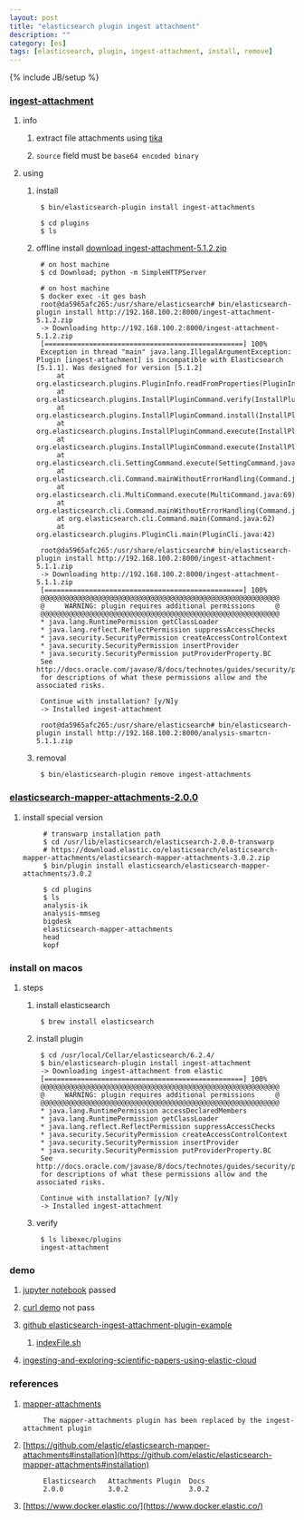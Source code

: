 ```yaml
---
layout: post
title: "elasticsearch plugin ingest attachment"
description: ""
category: [es]
tags: [elasticsearch, plugin, ingest-attachment, install, remove]
---
```

{% include JB/setup %}


### [ingest-attachment](https://www.elastic.co/guide/en/elasticsearch/plugins/5.1/ingest-attachment.html)

1. info

    1. extract file attachments using [tika](http://lucene.apache.org/tika/)

    1. `source` field must be `base64 encoded binary`

1. using

    1. install

            $ bin/elasticsearch-plugin install ingest-attachments

            $ cd plugins
            $ ls


    1. offline install [download ingest-attachment-5.1.2.zip](https://artifacts.elastic.co/downloads/elasticsearch-plugins/ingest-attachment/ingest-attachment-5.1.2.zip)

            # on host machine
            $ cd Download; python -m SimpleHTTPServer

            # on host machine
            $ docker exec -it ges bash
            root@da5965afc265:/usr/share/elasticsearch# bin/elasticsearch-plugin install http://192.168.100.2:8000/ingest-attachment-5.1.2.zip
            -> Downloading http://192.168.100.2:8000/ingest-attachment-5.1.2.zip
            [=================================================] 100%
            Exception in thread "main" java.lang.IllegalArgumentException: Plugin [ingest-attachment] is incompatible with Elasticsearch [5.1.1]. Was designed for version [5.1.2]
                at org.elasticsearch.plugins.PluginInfo.readFromProperties(PluginInfo.java:108)
                at org.elasticsearch.plugins.InstallPluginCommand.verify(InstallPluginCommand.java:421)
                at org.elasticsearch.plugins.InstallPluginCommand.install(InstallPluginCommand.java:474)
                at org.elasticsearch.plugins.InstallPluginCommand.execute(InstallPluginCommand.java:212)
                at org.elasticsearch.plugins.InstallPluginCommand.execute(InstallPluginCommand.java:195)
                at org.elasticsearch.cli.SettingCommand.execute(SettingCommand.java:54)
                at org.elasticsearch.cli.Command.mainWithoutErrorHandling(Command.java:96)
                at org.elasticsearch.cli.MultiCommand.execute(MultiCommand.java:69)
                at org.elasticsearch.cli.Command.mainWithoutErrorHandling(Command.java:96)
                at org.elasticsearch.cli.Command.main(Command.java:62)
                at org.elasticsearch.plugins.PluginCli.main(PluginCli.java:42)

            root@da5965afc265:/usr/share/elasticsearch# bin/elasticsearch-plugin install http://192.168.100.2:8000/ingest-attachment-5.1.1.zip
            -> Downloading http://192.168.100.2:8000/ingest-attachment-5.1.1.zip
            [=================================================] 100%
            @@@@@@@@@@@@@@@@@@@@@@@@@@@@@@@@@@@@@@@@@@@@@@@@@@@@@@@@@@@
            @     WARNING: plugin requires additional permissions     @
            @@@@@@@@@@@@@@@@@@@@@@@@@@@@@@@@@@@@@@@@@@@@@@@@@@@@@@@@@@@
            * java.lang.RuntimePermission getClassLoader
            * java.lang.reflect.ReflectPermission suppressAccessChecks
            * java.security.SecurityPermission createAccessControlContext
            * java.security.SecurityPermission insertProvider
            * java.security.SecurityPermission putProviderProperty.BC
            See http://docs.oracle.com/javase/8/docs/technotes/guides/security/permissions.html
            for descriptions of what these permissions allow and the associated risks.

            Continue with installation? [y/N]y
            -> Installed ingest-attachment

            root@da5965afc265:/usr/share/elasticsearch# bin/elasticsearch-plugin install http://192.168.100.2:8000/analysis-smartcn-5.1.1.zip

    1. removal

            $ bin/elasticsearch-plugin remove ingest-attachments

### [elasticsearch-mapper-attachments-2.0.0](https://download.elasticsearch.org/elasticsearch/elasticsearch-mapper-attachments/elasticsearch-mapper-attachments-2.0.0.zip)

1. install special version

            # transwarp installation path
            $ cd /usr/lib/elasticsearch/elasticsearch-2.0.0-transwarp
            # https://download.elastic.co/elasticsearch/elasticsearch-mapper-attachments/elasticsearch-mapper-attachments-3.0.2.zip
            $ bin/plugin install elasticsearch/elasticsearch-mapper-attachments/3.0.2

            $ cd plugins
            $ ls
            analysis-ik
            analysis-mmseg
            bigdesk
            elasticsearch-mapper-attachments
            head
            kopf

### install on macos

1. steps

    1. install elasticsearch

            $ brew install elasticsearch

    1. install plugin

            $ cd /usr/local/Cellar/elasticsearch/6.2.4/
            $ bin/elasticsearch-plugin install ingest-attachment
            -> Downloading ingest-attachment from elastic
            [=================================================] 100%
            @@@@@@@@@@@@@@@@@@@@@@@@@@@@@@@@@@@@@@@@@@@@@@@@@@@@@@@@@@@
            @     WARNING: plugin requires additional permissions     @
            @@@@@@@@@@@@@@@@@@@@@@@@@@@@@@@@@@@@@@@@@@@@@@@@@@@@@@@@@@@
            * java.lang.RuntimePermission accessDeclaredMembers
            * java.lang.RuntimePermission getClassLoader
            * java.lang.reflect.ReflectPermission suppressAccessChecks
            * java.security.SecurityPermission createAccessControlContext
            * java.security.SecurityPermission insertProvider
            * java.security.SecurityPermission putProviderProperty.BC
            See http://docs.oracle.com/javase/8/docs/technotes/guides/security/permissions.html
            for descriptions of what these permissions allow and the associated risks.

            Continue with installation? [y/N]y
            -> Installed ingest-attachment

    1. verify

            $ ls libexec/plugins
            ingest-attachment

### demo

1. [jupyter notebook](http://beenje.github.io/blog/posts/parsing-and-indexing-pdf-in-python/) passed

1. [curl demo](https://hustbill.wordpress.com/2015/09/23/index-a-ms-office-documents-to-elasticsearch/) not pass

1. [github elasticsearch-ingest-attachment-plugin-example](https://github.com/rahulsinghai/elasticsearch-ingest-attachment-plugin-example)

    1. [indexFile.sh](https://github.com/rahulsinghai/elasticsearch-ingest-attachment-plugin-example/blob/master/bin/indexFile.sh)

1. [ingesting-and-exploring-scientific-papers-using-elastic-cloud](https://www.elastic.co/blog/ingesting-and-exploring-scientific-papers-using-elastic-cloud)

### references

1. [mapper-attachments](https://www.elastic.co/guide/en/elasticsearch/plugins/current/mapper-attachments.html)

            The mapper-attachments plugin has been replaced by the ingest-attachment plugin

1. [https://github.com/elastic/elasticsearch-mapper-attachments#installation](https://github.com/elastic/elasticsearch-mapper-attachments#installation)

            Elasticsearch   Attachments Plugin  Docs
            2.0.0           3.0.2               3.0.2

1. [https://www.docker.elastic.co/](https://www.docker.elastic.co/)
